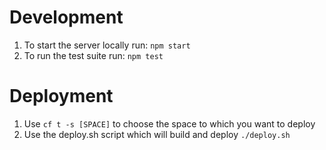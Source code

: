 # Development

1. To start the server locally run:
	`npm start`
1. To run the test suite run:
	`npm test`

# Deployment

1. Use `cf t -s [SPACE]` to choose the space to which you want to deploy
1. Use the deploy.sh script which will build and deploy
	`./deploy.sh`
